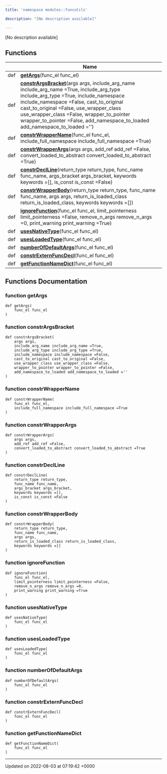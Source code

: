 ```yaml
---
title: 'namespace modules::funcutils'

description: "[No description available]"

---
```







[No description available]

## Functions

|                | Name           |
| -------------- | -------------- |
| def | **[getArgs](/documentation/code/gambit_2.2/namespaces/namespacemodules_1_1funcutils/#function-getargs)**(func_el func_el) |
| def | **[constrArgsBracket](/documentation/code/gambit_2.2/namespaces/namespacemodules_1_1funcutils/#function-constrargsbracket)**(args args, include_arg_name include_arg_name =True, include_arg_type include_arg_type =True, include_namespace include_namespace =False, cast_to_original cast_to_original =False, use_wrapper_class use_wrapper_class =False, wrapper_to_pointer wrapper_to_pointer =False, add_namespace_to_loaded add_namespace_to_loaded ='') |
| def | **[constrWrapperName](/documentation/code/gambit_2.2/namespaces/namespacemodules_1_1funcutils/#function-constrwrappername)**(func_el func_el, include_full_namespace include_full_namespace =True) |
| def | **[constrWrapperArgs](/documentation/code/gambit_2.2/namespaces/namespacemodules_1_1funcutils/#function-constrwrapperargs)**(args args, add_ref add_ref =False, convert_loaded_to_abstract convert_loaded_to_abstract =True) |
| def | **[constrDeclLine](/documentation/code/gambit_2.2/namespaces/namespacemodules_1_1funcutils/#function-constrdeclline)**(return_type return_type, func_name func_name, args_bracket args_bracket, keywords keywords =[], is_const is_const =False) |
| def | **[constrWrapperBody](/documentation/code/gambit_2.2/namespaces/namespacemodules_1_1funcutils/#function-constrwrapperbody)**(return_type return_type, func_name func_name, args args, return_is_loaded_class return_is_loaded_class, keywords keywords =[]) |
| def | **[ignoreFunction](/documentation/code/gambit_2.2/namespaces/namespacemodules_1_1funcutils/#function-ignorefunction)**(func_el func_el, limit_pointerness limit_pointerness =False, remove_n_args remove_n_args =0, print_warning print_warning =True) |
| def | **[usesNativeType](/documentation/code/gambit_2.2/namespaces/namespacemodules_1_1funcutils/#function-usesnativetype)**(func_el func_el) |
| def | **[usesLoadedType](/documentation/code/gambit_2.2/namespaces/namespacemodules_1_1funcutils/#function-usesloadedtype)**(func_el func_el) |
| def | **[numberOfDefaultArgs](/documentation/code/gambit_2.2/namespaces/namespacemodules_1_1funcutils/#function-numberofdefaultargs)**(func_el func_el) |
| def | **[constrExternFuncDecl](/documentation/code/gambit_2.2/namespaces/namespacemodules_1_1funcutils/#function-constrexternfuncdecl)**(func_el func_el) |
| def | **[getFunctionNameDict](/documentation/code/gambit_2.2/namespaces/namespacemodules_1_1funcutils/#function-getfunctionnamedict)**(func_el func_el) |


## Functions Documentation

### function getArgs

```
def getArgs(
    func_el func_el
)
```


### function constrArgsBracket

```
def constrArgsBracket(
    args args,
    include_arg_name include_arg_name =True,
    include_arg_type include_arg_type =True,
    include_namespace include_namespace =False,
    cast_to_original cast_to_original =False,
    use_wrapper_class use_wrapper_class =False,
    wrapper_to_pointer wrapper_to_pointer =False,
    add_namespace_to_loaded add_namespace_to_loaded =''
)
```


### function constrWrapperName

```
def constrWrapperName(
    func_el func_el,
    include_full_namespace include_full_namespace =True
)
```


### function constrWrapperArgs

```
def constrWrapperArgs(
    args args,
    add_ref add_ref =False,
    convert_loaded_to_abstract convert_loaded_to_abstract =True
)
```


### function constrDeclLine

```
def constrDeclLine(
    return_type return_type,
    func_name func_name,
    args_bracket args_bracket,
    keywords keywords =[],
    is_const is_const =False
)
```


### function constrWrapperBody

```
def constrWrapperBody(
    return_type return_type,
    func_name func_name,
    args args,
    return_is_loaded_class return_is_loaded_class,
    keywords keywords =[]
)
```


### function ignoreFunction

```
def ignoreFunction(
    func_el func_el,
    limit_pointerness limit_pointerness =False,
    remove_n_args remove_n_args =0,
    print_warning print_warning =True
)
```


### function usesNativeType

```
def usesNativeType(
    func_el func_el
)
```


### function usesLoadedType

```
def usesLoadedType(
    func_el func_el
)
```


### function numberOfDefaultArgs

```
def numberOfDefaultArgs(
    func_el func_el
)
```


### function constrExternFuncDecl

```
def constrExternFuncDecl(
    func_el func_el
)
```


### function getFunctionNameDict

```
def getFunctionNameDict(
    func_el func_el
)
```






-------------------------------

Updated on 2022-08-03 at 07:19:42 +0000